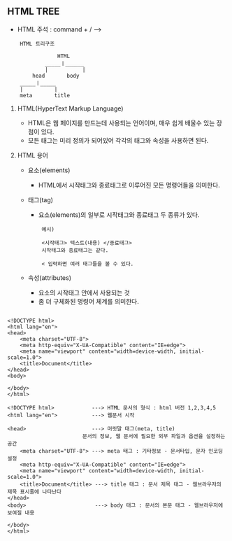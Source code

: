 ## HTML TREE

- HTML 주석 : command + / -->

```
    HTML 트리구조

                HTML
            _____ㅣ______
            |           |
        head       body
    _____ㅣ_____
    |          |
    meta       title
```

1.  HTML(HyperText Markup Language)

    - HTML은 웹 페이지를 만드는데 사용되는 언어이며, 매우 쉽게 배울수 있는 장점이 있다.
    - 모든 태그는 미리 정의가 되어있어 각각의 태그와 속성을 사용하면 된다.

2.  HTML 용어

    - 요소(elements)

      - HTML에서 시작태그와 종료태그로 이루어진 모든 명령어들을 의미한다.

    - 태그(tag)

      - 요소(elements)의 일부로 시작태그와 종료태그 두 종류가 있다.

             예시)

             <시작태그> 텍스트(내용) </종료태그>
             시작태그와 종료태그는 같다.

             < 입력하면 여러 태그들을 볼 수 있다.

    - 속성(attributes)
      - 요소의 시작태그 안에서 사용되는 것
      - 좀 더 구체화된 명령어 체계를 의미한다.

```

<!DOCTYPE html>
<html lang="en">
<head>
	<meta charset="UTF-8">
	<meta http-equiv="X-UA-Compatible" content="IE=edge">
	<meta name="viewport" content="width=device-width, initial-scale=1.0">
	<title>Document</title>
</head>
<body>

</body>
</html>
```

```
<!DOCTYPE html>            ---> HTML 문서의 형식 : html 버전 1,2,3,4,5
<html lang="en">           ---> 웹문서 시작

<head>                     ---> 머릿말 태그(meta, title)
                        문서의 정보, 웹 문서에 필요한 외부 파일과 옵션을 설정하는 공간
	<meta charset="UTF-8"> ---> meta 태그 : 기타정보 - 문서타입, 문자 인코딩 설정
	<meta http-equiv="X-UA-Compatible" content="IE=edge">
	<meta name="viewport" content="width=device-width, initial-scale=1.0">
	<title>Document</title> ---> title 태그 : 문서 제목 태그 - 웹브라우저의 제목 표시줄에 나타난다
</head>
<body>                      ---> body 태그 : 문서의 본문 태그 - 웹브라우저에 보여질 내용

</body>
</html>
```
